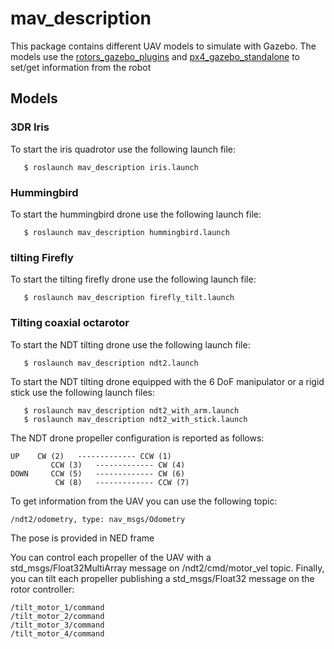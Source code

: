 # mav_description

This package contains different UAV models to simulate with Gazebo. The models use the [rotors_gazebo_plugins](http://wiki.ros.org/rotors_gazebo_plugins) and [px4_gazebo_standalone](>https://github.com/jocacace/px4_gazebo_standalone) to set/get information from the robot


## Models
### 3DR Iris
To start the iris quadrotor use the following launch file:

       $ roslaunch mav_description iris.launch
### Hummingbird
To start the hummingbird drone use the following launch file:

       $ roslaunch mav_description hummingbird.launch
### tilting Firefly
To start the tilting firefly drone use the following launch file:

       $ roslaunch mav_description firefly_tilt.launch
### Tilting coaxial octarotor
To start the NDT tilting drone use the following launch file:

       $ roslaunch mav_description ndt2.launch
To start the NDT tilting drone equipped with the 6 DoF manipulator or a rigid stick use the following launch files:

       $ roslaunch mav_description ndt2_with_arm.launch
       $ roslaunch mav_description ndt2_with_stick.launch
  
The NDT drone propeller configuration is reported as follows:
		  
	UP	  CW (2)   ------------- CCW (1)
	         CCW (3)   ------------- CW (4)
	DOWN	 CCW (5)   ------------- CW (6)
	          CW (8)   ------------- CCW (7)	
	   
To get information from the UAV you can use the following topic:

	/ndt2/odometry, type: nav_msgs/Odometry
 
The pose is provided in NED frame

You can control each propeller of the UAV with a std_msgs/Float32MultiArray message on /ndt2/cmd/motor_vel topic.
Finally, you can tilt each propeller publishing a std_msgs/Float32 message on the rotor controller:

	/tilt_motor_1/command
	/tilt_motor_2/command
	/tilt_motor_3/command
	/tilt_motor_4/command
 


